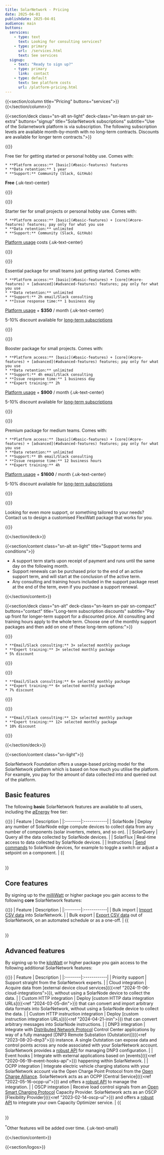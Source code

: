 ```yaml
---
title: SolarNetwork - Pricing
date: 2025-04-01
publishdate: 2025-04-01
audience: main
buttons:
  services:
    - type: text
      text: Looking for consulting services?
    - type: primary
      url:  /services.html
      text: See services
  signup:
    - text: "Ready to sign up?"
    - type: primary
      link:  contact
    - type: default
      text: See platform costs
      url: /platform-pricing.html
---
```

{{<section/column title="Pricing" buttons="services">}}
{{</section/column>}}

{{<section/deck class="sn-alt sn-light" deck-class="sn-learn sn-pair sn-extra" buttons="signup"
  title="SolarNetwork subscriptions"
  subtitle="Use of the Solarnetwork platform is via subscription. The following subscription levels are available month-by-month with no long-term contracts. Discounts are available for longer term contracts.">}}

  {{<deck-link-card class="sn-main"
      logo="/img/support/support-0energy.svg"
      alt="Zero Energy" >}}

  Free tier for getting started or personal hobby use. Comes with:

    * **Platform access:** [basic](#basic-features) features
    * **Data retention:** 1 year
    * **Support:** Community (Slack, GitHub)

  <span class="uk-text-large">**Free**</span>
  {.uk-text-center}

  {{</deck-link-card>}}

  {{<deck-link-card class="sn-main"
      logo="/img/support/support-milliwatt.svg"
      alt="millwatt" >}}

  Starter tier for small projects or personal hobby use. Comes with:

    * **Platform access:** [basic](#basic-features) + [core](#core-features) features; pay only for what you use
    * **Data retention:** unlimited
    * **Support:** Community (Slack, GitHub)

  <span class="uk-text-large">[Platform usage](/platform-pricing.html) costs</span>
  {.uk-text-center}

  {{</deck-link-card>}}

  {{<deck-link-card class="sn-main"
      logo="/img/support/support-kilowatt.svg"
      alt="Kilowatt" >}}

  Essential package for small teams just getting started. Comes with:

    * **Platform access:** [basic](#basic-features) + [core](#core-features) + [advanced](#advanced-features) features; pay only for what you use
    * **Data retention:** unlimited
    * **Support:** 2h email/Slack consulting
    * **Issue response time:** 1 business day

  <span class="uk-text-large">[Platform usage](/platform-pricing.html) + **$350** <span class="uk-text-muted">/ month</span></span>
  {.uk-text-center}

  5-10% discount available for [long-term subscriptions](#long-term-subscription-discounts)

  {{</deck-link-card>}}

  {{<deck-link-card class="sn-main"
      logo="/img/support/support-megawatt.svg"
      alt="Megawatt" >}}

  Booster package for small projects. Comes with:

    * **Platform access:** [basic](#basic-features) + [core](#core-features) + [advanced](#advanced-features) features; pay only for what you use
    * **Data retention:** unlimited
    * **Support:** 4h email/Slack consulting
    * **Issue response time:** 1 business day
    * **Expert training:** 2h

  <span class="uk-text-large">[Platform usage](/platform-pricing.html) + **$900** <span class="uk-text-muted">/ month</span></span>
  {.uk-text-center}

  5-10% discount available for [long-term subscriptions](#long-term-subscription-discounts)

  {{</deck-link-card>}}

  {{<deck-link-card class="sn-main"
      logo="/img/support/support-gigawatt.svg"
      alt="Gigawatt" >}}

  Premium package for medium teams. Comes with:

    * **Platform access:** [basic](#basic-features) + [core](#core-features) + [advanced](#advanced-features) features; pay only for what you use
    * **Data retention:** unlimited
    * **Support:** 8h email/Slack consulting
    * **Issue response time:** 12 business hours
    * **Expert training:** 4h

  <span class="uk-text-large">[Platform usage](/platform-pricing.html) + **$1600** <span class="uk-text-muted">/ month</span></span>
  {.uk-text-center}

  5-10% discount available for [long-term subscriptions](#long-term-subscription-discounts)

  {{</deck-link-card>}}

  {{<deck-link-card class="sn-main"
      logo="/img/support/support-flexiwatt.svg"
      alt="Flexiwatt">}}

  Looking for even more support, or something tailored to your needs? Contact us to
  design a customised FlexiWatt package that works for you.

  {{</deck-link-card>}}

{{</section/deck>}}

{{<section/content class="sn-alt sn-light" title="Support terms and conditions">}}

 * A support term starts upon receipt of payment and runs until the same day on the following month.
 * Support renewals can be purchased prior to the end of an active support term, and will start
   at the conclusion of the active term.
 * Any consulting and training hours included in the support package reset at the end of the term,
   even if you puchase a support renewal.

{{</section/content>}}


{{<section/deck class="sn-alt" deck-class="sn-learn sn-pair sn-compact" buttons="contact"
  title="Long-term subscription discounts"
  subtitle="Pay up front for longer-term support for a discounted price. All consulting and training hours apply to the whole term. Choose one of the monthly support packages and then add on one of these long-term options:">}}

  {{<deck-card class="sn-main" title="Quarterly" subtitle="3 month term">}}

    * **Email/Slack consulting:** 3× selected monthly package
    * **Expert training:** 3× selected monthly package
    * 5% discount

  {{</deck-card>}}

  {{<deck-card class="sn-main" title="Semi-annually" subtitle="6 month term">}}

    * **Email/Slack consulting:** 6× selected monthly package
    * **Expert training:** 6× selected monthly package
    * 7% discount

  {{</deck-card>}}

  {{<deck-card class="sn-main" title="Annually" subtitle="12 month term">}}

    * **Email/Slack consulting:** 12× selected monthly package
    * **Expert training:** 12× selected monthly package
    * 10% discount

  {{</deck-card>}}

{{</section/deck>}}


{{<section/content class="sn-light">}}

SolarNetwork Foundation offers a usage-based pricing model for the SolarNetwork platform which is
based on how much you utilise the platform. For example, you pay for the amount of data collected into
and queried out of the platform.

## Basic features

The following **basic** SolarNetwork features are available to all users, including the
[∅Energy](#on-demand-monthly-packages) free tier:

{{<table>}}
| Feature | Description |
|:--------|:------------|
| SolarNode | Deploy any number of SolarNode edge compute devices to collect data from any number of components (solar inverters, meters, and so on). |
| SolarQuery | Query all the data collected by SolarNode devices. |
| SolarFlux | Real-time access to data collected by SolarNode devices. |
| Instructions     | [Send commands](https://github.com/SolarNetwork/solarnetwork/wiki/SolarUser-API#queue-instruction) to SolarNode devices, for example to toggle a switch or adjust a setpoint on a component. |
{{</table>}}

## Core features

By signing up to the [milliWatt](#on-demand-monthly-packages) or higher package you gain access to the following **core** SolarNetwork features:

{{<table>}}
| Feature | Description |
|:--------|:------------|
| Bulk import      | [Import CSV data](https://github.com/SolarNetwork/solarnetwork/wiki/SolarUser-Datum-Import-API) into SolarNetwork. |
| Bulk export      | [Export CSV data](https://github.com/SolarNetwork/solarnetwork/wiki/SolarUser-Datum-Export-API) out of SolarNetwork, on an automated schedule or as a one-off. |
{{</table>}}

## Advanced features

By signing up to the [kiloWatt](#on-demand-monthly-packages) or higher package you gain access to the following additional SolarNetwork features:

{{<table>}}
| Feature | Description |
|:--------|:------------|
| Priority support | Support straight from the SolarNetwork experts. |
| Cloud integration | Acquire data from [external device cloud services]({{<ref "2024-11-06-cloud-integrations">}}), without using a SolarNode device to collect the data. |
| Custom HTTP integration | Deploy [custom HTTP data integration URLs]({{<ref "2024-03-05-din">}}) that can convert and import arbitrary data formats into SolarNetwork, without using a SolarNode device to collect the data. |
| Custom HTTP instruction integration | Deploy [custom instruction integration URLs]({{<ref "2024-04-21-inin">}}) that can convert arbitrary messages into SolarNode instructions. |
| DNP3 integration | Integrate with [Distributed Network Protocol](https://en.wikipedia.org/wiki/DNP3) Control Center applications by way of a fully managed [DNP3 Remote Substation (Outstation)]({{<ref "2023-08-20-dnp3">}}) instance. A single Outstation can expose data and control points across any node associated with your SolarNetwork account. SolarNetwork provides a [robust API](https://github.com/SolarNetwork/solarnetwork/wiki/SolarUser-DNP3-API) for managing DNP3 configuration. |
| Event hooks      | Integrate with external applications based on [events]({{<ref "2020-06-19-event-hooks-api">}}) happening within SolarNetwork. |
| OCPP integration | Integrate electric vehicle charging stations with your SolarNetwork account via the Open Charge Point Protocol from the [Open Charge Alliance](https://www.openchargealliance.org/). SolarNetwork acts as an OCPP [Central Service]({{<ref "2022-05-16-ocpp-ui">}}) and offers a [robust API](https://github.com/SolarNetwork/solarnetwork/wiki/SolarUser-OCPP-API) to manage the integration. |
| OSCP integration | Receive load control signals from an [Open Smart Charging Protocol](https://www.openchargealliance.org/protocols/oscp-20/) Capacity Provider. SolarNetwork acts as an OSCP [Flexibility Provider]({{<ref "2023-02-14-oscp-ui">}}) and offers a [robust API](https://github.com/SolarNetwork/solarnetwork/wiki/SolarUser-OSCP-API) to integrate your own Capacity Optimizer service. |
{{</table>}}

<sup>*</sup>Other features will be added over time.
{.uk-text-small}

{{</section/content>}}

{{<section/logos>}}
